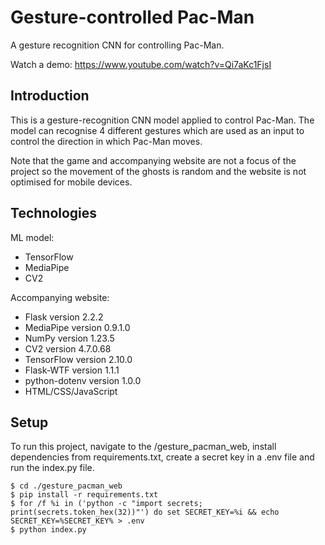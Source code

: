 # Gesture-controlled Pac-Man

A gesture recognition CNN for controlling Pac-Man.

Watch a demo: https://www.youtube.com/watch?v=Qi7aKc1FjsI

## Introduction

This is a gesture-recognition CNN model applied to control Pac-Man. The model can recognise 4 different gestures which are used as an input to control the direction in which Pac-Man moves. 

Note that the game and accompanying website are not a focus of the project so the movement of the ghosts is random and the website is not optimised for mobile devices.

## Technologies

ML model:
* TensorFlow
* MediaPipe
* CV2

Accompanying website:
* Flask version 2.2.2
* MediaPipe version 0.9.1.0
* NumPy version 1.23.5
* CV2 version 4.7.0.68
* TensorFlow version 2.10.0
* Flask-WTF version 1.1.1
* python-dotenv version 1.0.0 
* HTML/CSS/JavaScript


## Setup
To run this project, navigate to the /gesture_pacman_web, install dependencies from requirements.txt, create a secret key in a .env file and run the index.py file.

```
$ cd ./gesture_pacman_web
$ pip install -r requirements.txt
$ for /f %i in ('python -c "import secrets; print(secrets.token_hex(32))"') do set SECRET_KEY=%i && echo SECRET_KEY=%SECRET_KEY% > .env
$ python index.py
```
